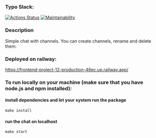 ### Typo Slack:
[![Actions Status](https://github.com/seregad544/frontend-project-12/workflows/hexlet-check/badge.svg)](https://github.com/seregad544/frontend-project-12/actions)
[![Maintainability](https://api.codeclimate.com/v1/badges/7d480228ea89ef7e4d5f/maintainability)](https://codeclimate.com/github/seregad544/frontend-project-12/maintainability)

### Description
Simple chat with channels. You can create channels, rename and delete them.

### Deployed on railway:
https://frontend-project-12-production-48ec.up.railway.app/

### To run locally on your machine (make sure that you have node.js and npm installed):
#### install dependencies and let your system run the package
  `make install`
  #### run the chat on localhost
  `make start`